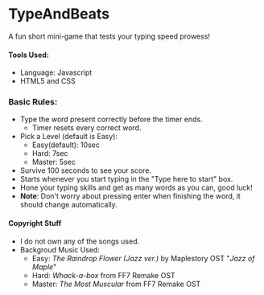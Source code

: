 # TypeAndBeats

A fun short mini-game that tests your typing speed prowess!

#### Tools Used:
* Language: Javascript
* HTML5 and CSS

### Basic Rules:
* Type the word present correctly before the timer ends.
  * Timer resets every correct word.
* Pick a Level (default is Easy): 
  * Easy(default): 10sec
  * Hard: 7sec 
  * Master: 5sec
* Survive 100 seconds to see your score.
* Starts whenever you start typing in the "Type here to start" box.
* Hone your typing skills and get as many words as you can, good luck!
* **Note**: Don't worry about pressing enter when finishing the word, it should change automatically.

#### Copyright Stuff
* I do not own any of the songs used.
* Backgroud Music Used:
  * Easy: *The Raindrop Flower (Jazz ver.)* by Maplestory OST "*Jazz of Maple*"
  * Hard: *Whack-a-box* from FF7 Remake OST
  * Master: *The Most Muscular* from FF7 Remake OST
